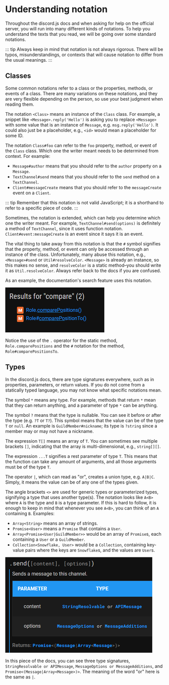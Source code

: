 # Understanding notation

Throughout the discord.js docs and when asking for help on the official server, you will run into many different kinds of notations. To help you understand the texts that you read, we will be going over some standard notations.

::: tip
Always keep in mind that notation is not always rigorous. There will be typos, misunderstandings, or contexts that will cause notation to differ from the usual meanings.
:::

## Classes

Some common notations refer to a class or the properties, methods, or events of a class. There are many variations on these notations, and they are very flexible depending on the person, so use your best judgment when reading them.

The notation `<Class>` means an instance of the `Class` class. For example, a snippet like `<Message>.reply('Hello')` is asking you to replace `<Message>` with some value that is an instance of `Message`, e.g. `msg.reply('Hello')`. It could also just be a placeholder, e.g., `<id>` would mean a placeholder for some ID.

The notation `Class#foo` can refer to the `foo` property, method, or event of the `Class` class. Which one the writer meant needs to be determined from context. For example:

- `Message#author` means that you should refer to the `author` property on a `Message`.
- `TextChannel#send` means that you should refer to the `send` method on a `TextChannel`.
- `Client#messageCreate` means that you should refer to the `messageCreate` event on a `Client`.

::: tip
Remember that this notation is not valid JavaScript; it is a shorthand to refer to a specific piece of code.
:::

Sometimes, the notation is extended, which can help you determine which one the writer meant. For example, `TextChannel#send(options)` is definitely a method of `TextChannel`, since it uses function notation. `Client#event:messageCreate` is an event since it says it is an event.

The vital thing to take away from this notation is that the `#` symbol signifies that the property, method, or event can only be accessed through an instance of the class. Unfortunately, many abuse this notation, e.g., `<Message>#send`  or `Util#resolveColor`. `<Message>` is already an instance, so this makes no sense, and `resolveColor` is a static method–you should write it as `Util.resolveColor`. Always refer back to the docs if you are confused.

As an example, the documentation's search feature uses this notation.

![Docs search](./images/search.png)

Notice the use of the `.` operator for the static method, `Role.comparePositions` and the `#` notation for the method, `Role#comparePositionsTo`.

## Types

In the discord.js docs, there are type signatures everywhere, such as in properties, parameters, or return values. If you do not come from a statically typed language, you may not know what specific notations mean.

The symbol `*` means any type. For example, methods that return `*` mean that they can return anything, and a parameter of type `*` can be anything.

The symbol `?` means that the type is nullable. You can see it before or after the type (e.g. `?T` or `T?`). This symbol means that the value can be of the type `T` or `null`. An example is `GuildMember#nickname`; its type is `?string` since a member may or may not have a nickname.

The expression `T[]` means an array of `T`. You can sometimes see multiple brackets `[]`, indicating that the array is multi-dimensional, e.g., `string[][]`.

The expression `...T` signifies a rest parameter of type `T`. This means that the function can take any amount of arguments, and all those arguments must be of the type `T`.

The operator `|`, which can read as "or", creates a union type, e.g. `A|B|C`. Simply, it means the value can be of any one of the types given.

The angle brackets `<>` are used for generic types or parameterized types, signifying a type that uses another type(s). The notation looks like `A<B>` where `A` is the type and `B` is a type parameter. If this is hard to follow, it is enough to keep in mind that whenever you see `A<B>`, you can think of an `A` containing `B`. Examples:

- `Array<String>` means an array of strings.
- `Promise<User>` means a `Promise` that contains a `User`.
- `Array<Promise<User|GuildMember>>` would be an array of `Promise`s, each containing a `User` or a `GuildMember`.
- `Collection<Snowflake, User>` would be a `Collection`, containing key-value pairs where the keys are `Snowflake`s, and the values are `User`s.

![TextChannel#send on the docs](./images/send.png)

In this piece of the docs, you can see three type signatures, `StringResolvable or APIMessage`, `MessageOptions or MessageAdditions`, and `Promise<(Message|Array<Message>)>`. The meaning of the word "or" here is the same as `|`.
